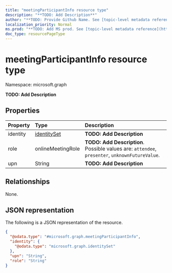 ```yaml
---
title: "meetingParticipantInfo resource type"
description: "**TODO: Add Description**"
author: "**TODO: Provide Github Name. See [topic-level metadata reference](https://msgo.azurewebsites.net/add/document/guidelines/metadata.html#topic-level-metadata)**"
localization_priority: Normal
ms.prod: "**TODO: Add MS prod. See [topic-level metadata reference](https://msgo.azurewebsites.net/add/document/guidelines/metadata.html#topic-level-metadata)**"
doc_type: resourcePageType
---
```


# meetingParticipantInfo resource type

Namespace: microsoft.graph

**TODO: Add Description**

## Properties
|Property|Type|Description|
|:---|:---|:---|
|identity|[identitySet](../resources/identityset.md)|**TODO: Add Description**|
|role|onlineMeetingRole|**TODO: Add Description**. Possible values are: `attendee`, `presenter`, `unknownFutureValue`.|
|upn|String|**TODO: Add Description**|

## Relationships
None.

## JSON representation
The following is a JSON representation of the resource.
<!-- {
  "blockType": "resource",
  "@odata.type": "microsoft.graph.meetingParticipantInfo"
}
-->
``` json
{
  "@odata.type": "#microsoft.graph.meetingParticipantInfo",
  "identity": {
    "@odata.type": "microsoft.graph.identitySet"
  },
  "upn": "String",
  "role": "String"
}
```

